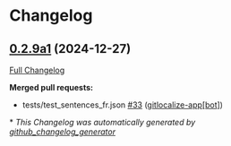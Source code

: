 # Changelog

## [0.2.9a1](https://github.com/OpenVoiceOS/ovos-solver-YesNo-plugin/tree/0.2.9a1) (2024-12-27)

[Full Changelog](https://github.com/OpenVoiceOS/ovos-solver-YesNo-plugin/compare/0.2.8...0.2.9a1)

**Merged pull requests:**

- tests/test\_sentences\_fr.json [\#33](https://github.com/OpenVoiceOS/ovos-solver-YesNo-plugin/pull/33) ([gitlocalize-app[bot]](https://github.com/apps/gitlocalize-app))



\* *This Changelog was automatically generated by [github_changelog_generator](https://github.com/github-changelog-generator/github-changelog-generator)*
